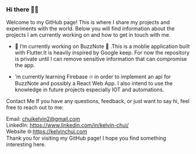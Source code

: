 ### Hi there 👋🏾

<!--
**chuikelvin/chuikelvin** is a ✨ _special_ ✨ repository because its `README.md` (this file) appears on your GitHub profile.

Here are some ideas to get you started:

- 🔭 I’m currently working on ...
- 🌱 I’m currently learning ...
- 👯 I’m looking to collaborate on ...
- 🤔 I’m looking for help with ...
- 💬 Ask me about ...
- 📫 How to reach me: ...
- 😄 Pronouns: ...
- ⚡ Fun fact: ...
-->

Welcome to my GitHub page! This is where I share my projects and experiments with the world. Below you will find information about the projects I am currently working on and how to get in touch with me.

- 🔭 I’m currently working on BuzzNote 📝 .This is a moblie application built with Flutter.It is heavily inspired by Google keep. For now the repository is private until I can remove sensitive information that can compromise the app.

- ’m currently learning Firebase 🔥 in order to implement an api for BuzzNote and possibly a React Web App. I also intend to use the knowledge in future projects especially IOT and automations.

Contact Me
If you have any questions, feedback, or just want to say hi, feel free to reach out to me:

Email: chuikelvin2@gmail.com \
LinkedIn: https://www.linkedin.com/in/kelvin-chui/ \
Website 🌐:https://kelvinchui.com \
Thank you for visiting my GitHub page! I hope you find something interesting here.
